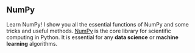 ## NumPy
Learn NumPy! I show you all the essential functions of NumPy and some tricks and useful methods. [NumPy](https://numpy.org/) is the core library for scientific computing in Python. It is essential for any **data science** or **machine learning** algorithms.
